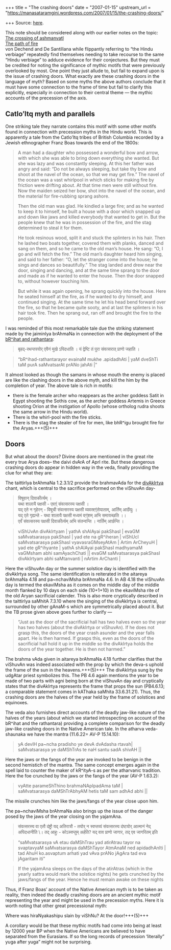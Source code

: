 +++
title = "The crashing doors"
date = "2007-01-15"
upstream_url = "https://manasataramgini.wordpress.com/2007/01/15/the-crashing-doors/"

+++
Source: [here](https://manasataramgini.wordpress.com/2007/01/15/the-crashing-doors/).

This note should be considered along with our earlier notes on the topic:  
[The crossing of ashmanvatI](https://manasataramgini.wordpress.com/2006/11/26/the-crossing-of-ashmanvati/)  
[The path of fire](https://manasataramgini.wordpress.com/2006/11/21/the-path-of-fire/)  
von Dechend and De Santillana while flippantly referring to “the Hindu verbiage” repeatedly find themselves needing to take recourse to the same “Hindu verbiage” to adduce evidence for their conjectures. But they must be credited for noting the significance of mythic motifs that were previously overlooked by most. One point they just allude to, but fail to expand upon is the issue of crashing doors. What exactly are these crashing doors in the language of myth? Based on some myths the above authors conclude that it must have some connection to the frame of time but fail to clarify this explicitly, especially in connection to their central theme — the mythic accounts of the precession of the axis. 

## Catlo’Itq myth and parallels
One striking tale they narrate contains this motif with some other motifs found in connection with precession myths in the Hindu world. This is apparently a tale from the Catlo’Itq tribes of British Columbia recorded by a Jewish ethnographer Franz Boas towards the end of the 1800s:

> A man had a daughter who possessed a wonderful bow and arrow, with which she was able to bring down everything she wanted. But she was lazy and was constantly sleeping. At this her father was angry and said: “Do not be always sleeping, but take thy bow and shoot at the navel of the ocean, so that we may get fire.” The navel of the ocean was a vast whirlpool in which sticks for making fire by friction were drifting about. At that time men were still without fire. Now the maiden seized her bow, shot into the navel of the ocean, and the material for fire-rubbing sprang ashore. 
> 
> Then the old man was glad. He kindled a large fire; and as he wanted to keep it to himself, he built a house with a door which snapped up and down like jaws and killed everybody that wanted to get in. But the people knew that he was in possession of the fire, and the stag determined to steal it for them. 
> 
> He took resinous wood, split it and stuck the splinters in his hair. Then he lashed two boats together, covered them with planks, danced and sang on them, and so he came to the old man’s house. He sang: “O, I go and will fetch the fire.” The old man’s daughter heard him singing, and said to her father: “O, let the stranger come into the house; he sings and dances so beautifully.” The stag landed and drew near the door, singing and dancing, and at the same time sprang to the door and made as if he wanted to enter the house. Then the door snapped to, without however touching him. 
> 
> But while it was again opening, he sprang quickly into the house. Here he seated himself at the fire, as if he wanted to dry himself, and continued singing. At the same time he let his head bend forward over the fire, so that he became quite sooty, and at last the splinters in his hair took fire. Then he sprang out, ran off and brought the fire to the people.

I was reminded of this most remarkable tale due the striking statement made by the jaiminIya brAhmaNa in connection with the deployment of the [bR^ihat and rathantara](https://manasataramgini.wordpress.com/2007/01/10/the-deployment-of-brihat-and-rathantara/): 

> बृहद्-रथन्तरयोर् एवैनं मुखे ऽपिदधाति । यं द्वेष्टि तं पुरा संवत्सरात् प्राणो जहाति ।

> “bR^ihad-rathantarayor evainaM mukhe .apidadhAti \| yaM dveShTi taM purA saMvatsarAt prANo jahAti \|”  

It almost looked as though the samans in whose mouth the enemy is placed are like the clashing doors in the above myth, and kill the him by the completion of year. The above tale is rich in motifs: 

- there is the female archer who reappears as the archer goddess Satit in Egypt shooting the Sothis cow, as the archer 
  goddess Artemis in Greece shooting Orion at the instigation of Apollo (whose ortholog rudra shoots the same arrow in the Hindu world). 
- There is the whirl-pool with the fire sticks.
- There is the stag the stealer of fire for men, like bhR^igu brought fire for the Aryas.+++(5)+++ 

## Doors
But what about the doors? Divine doors are mentioned in the great rite every true Arya does– the daivi dvArA of AprI rite. But these dangerous crashing doors do appear in hidden way in the veda, finally providing the clue for what they are:  

The taittirIya brAhmaNa 1.2.3.1/2 provide the brahmavAda for the [divAkIrtya](https://manasataramgini.wordpress.com/2007/01/13/the-divakirtya-samans/) chant, which is central to the sacrifice performed on the viShuvAn day-

> विषूवान् दिवाकीर्त्यम् ।  
> यथा शालायै पक्षसी - एवग़्ं संवत्सरस्य पक्षसी ।  
> यद् एते न गृहेरन् - विषूची संवत्सरस्य पक्षसी व्यवस्रग़्ंसेयाताम्, आर्तिम् आर्छेयुः ।  
> यद् एते गृह्यन्ते - यथा शालायै पक्षसी मध्यमं वग़्ंशम् अभि समायच्छति ।।  
> एवँ संवत्सरस्य पक्षसी दिवाकीर्त्यम् अभि संतन्वन्ति । नार्तिम् आर्छन्ति ।

> viShUvAn divAkIrtyam \| yathA shAlAyai pakShasI \| evaGM saMvatsarasya pakShasI \| yad ete na gR^iheran \| viShUcI saMvatsarasya pakShasI vyavasraGMseyAtAm \| Artim ArCheyuH \| yad ete gR^ihyante \| yathA shAlAyai pakShasI madhyamaM vaGMsham abhi samAyachChati \|\| evaGM saMvatsarasya pakShasI divAkIrtyam abhi saMtanvanti \| nArtim ArChanti \|

Here the viShuvAn day or the summer solstice day is identified with the divAkIrtya song. The same identification is reiterated in the aitareya brAhmaNa 4.18 and pa\~nchaviMsha brAhmaNa 4.6. In AB 4.18 the viShuvAn day is termed the ekaviMsha as it comes on the middle day of the middle month flanked by 10 days on each side (10+1+10) in the ekaviMsha rite of the old Aryan sacrificial calender. This is also more cryptically described in the taittirIya saMhitA 7.3.10 where the singing of the divAkIrtya is central, surrounded by other gAnaM-s which are symmetrically placed about it. But the TB prose given above goes further to clarify — 

> “Just as the door of the sacrificial hall has two halves even so the year has two halves (about the divAkIrtya or viShuvAn). If he does not grasp this, the doors of the year crash asunder and the year falls apart. He is then harmed. If grasps this, even as the doors of the sacrificial hall hold it up in the middle so the divAkIrtya holds the doors of the year together. He is then not harmed.” 

The brahma vAda given in aitareya brAhmaNa 4.18 further clarifies that the viShuvAn was indeed associated with the prop by which the deva-s uphold the frame of the sun in the heavens.+++(5)+++ The divAkIrtya sung by the udgAtar priest symbolizes this. The PB 4.6 again mentions the year to be made of two parts with agni being born at the viShuvAn day and cryptically states that the divAkIrtya represents the frame that props the sun (PB4.6.13; a comparable statement comes in kAThaka saMhita 33.6.31.21). Thus, the crashing doors are the halves of the year held by the frame of solstices and equinoxes.

The veda also furnishes direct accounts of the deadly jaw-like nature of the halves of the years (about which we started introspecting on account of the bR^ihat and the rathantara) providing a complete comparison for the deadly jaw-like crashing doors in the Native American tale. In the atharva veda-shaunaka we have the mantra (11.6.22= AV-P 15.14.10):  

> yA devIH pa\~ncha pradisho ye devA dvAdasha rtavah\|  
> saMvatsarasya ye daMShTrAs te naH santu sadA shivAH \|\|  

Here the jaws or the fangs of the year are invoked to be benign in the second hemistich of the mantra. The same concept emerges again in the spell laid to counter the maker of kR^ityA-s as per the atharvanic tradition. Here the foe crunched by the jaws or the fangs of the year (AV-P 1.63.2):  

> vyAtte parameShThino brahmaNApIpadAma taM \|  
saMvatsarasya daMShTrAbhyAM hetis taM sam adhAd abhi \|\|  

The missile crunches him like the jaws/fangs of the year close upon him.

The pa\~nchaviMsha brAhmaNa also brings up the issue of the danger posed by the jaws of the year closing on the yajamAna.  

> संवत्सरस्य वा एतौ दंष्ट्रौ यद् अतिरात्रौ - तयोर् न स्वप्तव्यं संवत्सरस्य दंष्टयोर् आत्मानं नेद् अपिदधानीति \। तद् आहुः - कोऽस्वप्तुम् अर्हति? यद् वाव प्राणो जागार, तद् एव जागरितम् इति

> “saMvatsarasya vA etau daMShTrau yad atirAtrau tayor na svaptavyaM saMvatsarasya daMShTayor AtmAnaM ned apidadhAnIti \| tad AhuH ko.asvaptum arhati yad vAva prANo jAgAra tad eva jAgaritam iti”  

> If the yajamAna sleeps on the days of the atirAtras (which in the yearly sattra would mark the solstice nights) he gets crunched by the jaws/fangs of the year. Hence he must remain awake on these nights

Thus, if Franz Boas’ account of the Native American myth is to be taken as reality, then indeed the deadly crashing doors are an ancient mythic motif representing the year and might be used in the precession myths. Here it is worth noting that other great precessional myth: 

Where was hiraNyakashipu slain by viShNu? At the door!+++(5)+++

A corollary would be that these mythic motifs had come into being at least by 12000 year BP when the Native Americans are believed to have separated from the Eurasians. If so the long records of precession ‘literally” yuga after yuga” might not be surprising.

